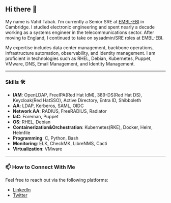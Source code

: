 ## Hi there 👋

My name is Vahit Tabak. I’m currently a Senior SRE at [EMBL-EBI](https://ebi.ac.uk/) in Cambridge. I studied electronic engineering and spent nearly a decade working as a systems engineer in the telecommunications sector. After moving to England, I continued to take on sysadmin/SRE roles at EMBL-EBI.

My expertise includes data center management, backbone operations, infrastructure automation, observability, and identity management. I am proficient in technologies such as RHEL, Debian, Kubernetes, Puppet, VMware, DNS, Email Management, and Identity Management.

---

### Skills 🛠️

- **IAM**: OpenLDAP, FreeIPA(Red Hat IdM), 389-DS(Red Hat DS), Keycloak(Red HatSSO), Active Directory, Entra ID, Shibboleth
- **AA**: LDAP, Kerberos, SAML, OIDC
- **Network AA**: RADIUS, FreeRADIUS, Radiator
- **IaC**: Foreman, Puppet
- **OS**: RHEL, Debian
- **Containerization&Orchestration**: Kubernetes(RKE), Docker, Helm, Helmfile
- **Programming**: C, Python, Bash
- **Monitoring**: ELK, CheckMK, LibreNMS, Cacti
- **Virtualization**: VMware

---

### 📫 How to Connect With Me

Feel free to reach out via the following platforms:

- [LinkedIn](https://www.linkedin.com/in/vahittabak)
- [Twitter](https://twitter.com/vahittabak)
